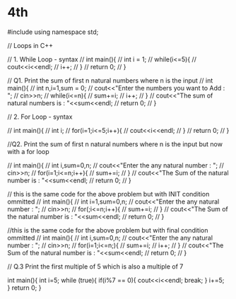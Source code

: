 # 4th
#include<iostream>
using namespace std;

// Loops in C++

// 1. While Loop - syntax
// int main(){
//     int i = 1;
//     while(i<=5){
//         cout<<i<<endl;
//         i++;
//     }
//     return 0;
// }


// Q1. Print the sum of first n natural numbers where n is the input
// int main(){
//     int n,i=1,sum = 0;
//     cout<<"Enter the numbers you want to Add : ";
//     cin>>n;
//     while(i<=n){
//         sum+=i;
//         i++;
//     }
//     cout<<"The sum of natural numbers is : "<<sum<<endl;
//     return 0;
// }



// 2. For Loop - syntax

// int main(){
//     int i;
//     for(i=1;i<=5;i++){
//         cout<<i<<endl;
//     }
//     return 0;
// }



//Q2. Print the sum of first n natural numbers where n is the input but now with a for loop

// int main(){
//     int i,sum=0,n;
//     cout<<"Enter the any natural number : ";
//     cin>>n;
//     for(i=1;i<=n;i++){
//         sum+=i;
//     }
//     cout<<"The Sum of the natural number is : "<<sum<<endl;
//     return 0;
// }



// this is the same code for the above problem but with INIT condition ommitted 
// int main(){
//     int i=1,sum=0,n;
//     cout<<"Enter the any natural number : ";
//     cin>>n;
//     for(;i<=n;i++){
//         sum+=i;
//     }
//     cout<<"The Sum of the natural number is : "<<sum<<endl;
//     return 0;
// }

//this is the same code for the above problem but with final condition ommitted 
// int main(){
//     int i,sum=0,n;
//     cout<<"Enter the any natural number : ";
//     cin>>n;
//     for(i=1;i<=n;){
//         sum+=i;
//         i++;
//     }
//     cout<<"The Sum of the natural number is : "<<sum<<endl;
//     return 0;
// }

// Q.3 Print the first multiple of 5 which is also a multiple of 7

int main(){
    int i=5;
    while (true){
        if(i%7 == 0){
            cout<<i<<endl;
            break;
        }
        i+=5;  
    }
    return 0;
}
